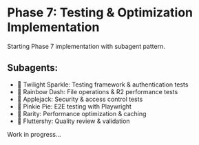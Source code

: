 # Phase 7: Testing & Optimization Implementation

Starting Phase 7 implementation with subagent pattern.

## Subagents:
- 🦄 Twilight Sparkle: Testing framework & authentication tests
- 🌈 Rainbow Dash: File operations & R2 performance tests  
- 🍎 Applejack: Security & access control tests
- 🎉 Pinkie Pie: E2E testing with Playwright
- 💎 Rarity: Performance optimization & caching
- 🦋 Fluttershy: Quality review & validation

Work in progress...
